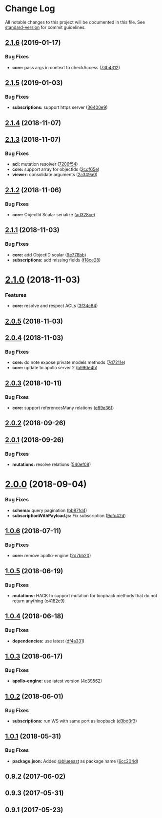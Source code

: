 # Change Log

All notable changes to this project will be documented in this file. See [standard-version](https://github.com/conventional-changelog/standard-version) for commit guidelines.

<a name="2.1.6"></a>
## [2.1.6](https://github.com/BlueEastCode/loopback-graphql-relay/compare/v2.1.5...v2.1.6) (2019-01-17)


### Bug Fixes

* **core:** pass args in context to checkAccess ([73b4312](https://github.com/BlueEastCode/loopback-graphql-relay/commit/73b4312))



<a name="2.1.5"></a>
## [2.1.5](https://github.com/BlueEastCode/loopback-graphql-relay/compare/v2.1.4...v2.1.5) (2019-01-03)


### Bug Fixes

* **subscriptions:** support https server ([36400e9](https://github.com/BlueEastCode/loopback-graphql-relay/commit/36400e9))



<a name="2.1.4"></a>
## [2.1.4](https://github.com/BlueEastCode/loopback-graphql-relay/compare/v2.1.3...v2.1.4) (2018-11-07)



<a name="2.1.3"></a>
## [2.1.3](https://github.com/BlueEastCode/loopback-graphql-relay/compare/v2.1.2...v2.1.3) (2018-11-07)


### Bug Fixes

* **acl:** mutation resolver ([7206f54](https://github.com/BlueEastCode/loopback-graphql-relay/commit/7206f54))
* **core:** support array for objectIds ([2cdf65e](https://github.com/BlueEastCode/loopback-graphql-relay/commit/2cdf65e))
* **viewer:** consolidate arguments ([2a349a0](https://github.com/BlueEastCode/loopback-graphql-relay/commit/2a349a0))



<a name="2.1.2"></a>
## [2.1.2](https://github.com/BlueEastCode/loopback-graphql-relay/compare/v2.1.1...v2.1.2) (2018-11-06)


### Bug Fixes

* **core:** ObjectId Scalar serialize ([ad328ce](https://github.com/BlueEastCode/loopback-graphql-relay/commit/ad328ce))



<a name="2.1.1"></a>
## [2.1.1](https://github.com/BlueEastCode/loopback-graphql-relay/compare/v2.1.0...v2.1.1) (2018-11-03)


### Bug Fixes

* **core:** add ObjectID scalar ([9e778bb](https://github.com/BlueEastCode/loopback-graphql-relay/commit/9e778bb))
* **subscriptions:** add missing fields ([f18ce28](https://github.com/BlueEastCode/loopback-graphql-relay/commit/f18ce28))



<a name="2.1.0"></a>
# [2.1.0](https://github.com/BlueEastCode/loopback-graphql-relay/compare/v2.0.5...v2.1.0) (2018-11-03)


### Features

* **core:** resolve and respect ACLs ([3f34c84](https://github.com/BlueEastCode/loopback-graphql-relay/commit/3f34c84))



<a name="2.0.5"></a>
## [2.0.5](https://github.com/BlueEastCode/loopback-graphql-relay/compare/v2.0.4...v2.0.5) (2018-11-03)



<a name="2.0.4"></a>
## [2.0.4](https://github.com/BlueEastCode/loopback-graphql-relay/compare/v2.0.3...v2.0.4) (2018-11-03)


### Bug Fixes

* **core:** do note expose private models methods ([7d7211e](https://github.com/BlueEastCode/loopback-graphql-relay/commit/7d7211e))
* **core:** update to apollo server 2 ([b990e4b](https://github.com/BlueEastCode/loopback-graphql-relay/commit/b990e4b))



<a name="2.0.3"></a>
## [2.0.3](https://github.com/BlueEastCode/loopback-graphql-relay/compare/v2.0.2...v2.0.3) (2018-10-11)


### Bug Fixes

* **core:** support referencesMany relations ([e89e36f](https://github.com/BlueEastCode/loopback-graphql-relay/commit/e89e36f))



<a name="2.0.2"></a>
## [2.0.2](https://github.com/BlueEastCode/loopback-graphql-relay/compare/v2.0.1...v2.0.2) (2018-09-26)



<a name="2.0.1"></a>
## [2.0.1](https://github.com/BlueEastCode/loopback-graphql-relay/compare/v2.0.0...v2.0.1) (2018-09-26)


### Bug Fixes

* **mutations:** resolve relations ([540ef08](https://github.com/BlueEastCode/loopback-graphql-relay/commit/540ef08))



<a name="2.0.0"></a>
# [2.0.0](https://github.com/BlueEastCode/loopback-graphql-relay/compare/v1.0.6...v2.0.0) (2018-09-04)


### Bug Fixes

* **schema:** query pagination ([bb87fd4](https://github.com/BlueEastCode/loopback-graphql-relay/commit/bb87fd4))
* **subscriptionWithPayload.js:** Fix subscription ([9cfc42d](https://github.com/BlueEastCode/loopback-graphql-relay/commit/9cfc42d))



<a name="1.0.6"></a>
## [1.0.6](https://github.com/BlueEastCode/loopback-graphql-relay/compare/v1.0.5...v1.0.6) (2018-07-11)


### Bug Fixes

* **core:** remove apollo-engine ([2d7bb20](https://github.com/BlueEastCode/loopback-graphql-relay/commit/2d7bb20))



<a name="1.0.5"></a>
## [1.0.5](https://github.com/BlueEastCode/loopback-graphql-relay/compare/v1.0.4...v1.0.5) (2018-06-19)


### Bug Fixes

* **mutations:** HACK to support mutation for loopback methods that do not return anything ([c4182c9](https://github.com/BlueEastCode/loopback-graphql-relay/commit/c4182c9))



<a name="1.0.4"></a>
## [1.0.4](https://github.com/BlueEastCode/loopback-graphql-relay/compare/v1.0.3...v1.0.4) (2018-06-18)


### Bug Fixes

* **dependencies:** use latest ([df4a331](https://github.com/BlueEastCode/loopback-graphql-relay/commit/df4a331))



<a name="1.0.3"></a>
## [1.0.3](https://github.com/BlueEastCode/loopback-graphql-relay/compare/v1.0.2...v1.0.3) (2018-06-17)


### Bug Fixes

* **apollo-engine:** use latest version ([4c39562](https://github.com/BlueEastCode/loopback-graphql-relay/commit/4c39562))



<a name="1.0.2"></a>
## [1.0.2](https://github.com/BlueEastCode/loopback-graphql-relay/compare/v1.0.1...v1.0.2) (2018-06-01)


### Bug Fixes

* **subscriptions:** run WS with same port as loopback ([d3bd3f3](https://github.com/BlueEastCode/loopback-graphql-relay/commit/d3bd3f3))



<a name="1.0.1"></a>
## [1.0.1](https://github.com/BlueEastCode/loopback-graphql-relay/compare/v0.10.0...v1.0.1) (2018-05-31)


### Bug Fixes

* **package.json:** Added [@blueeast](https://github.com/blueeast) as package name ([6cc204d](https://github.com/BlueEastCode/loopback-graphql-relay/commit/6cc204d))



<a name="0.9.2"></a>
## 0.9.2 (2017-06-02)



<a name="0.9.3"></a>
## 0.9.3 (2017-05-31)



<a name="0.9.1"></a>
## 0.9.1 (2017-05-23)
